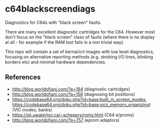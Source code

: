 # c64blackscreendiags
Diagnostics for C64s with "black screen" faults.

There are many excellent diagnostic cartridges for the C64.  However most don't focus on the "black screen" class of faults (where there is no display at all - for example if the RAM test fails in a non trivial way).

This repo will contain a set of kernal/crt images with low level diagnostics, focusing on alternative reporting methods (e.g. strobing I/O lines, blinking borders etc) and minimal hardware dependencies.

References
----------

* http://blog.worldofjani.com/?p=164 (diagnostic cartridges)
* http://blog.worldofjani.com/?p=158 (diagnosing bit positions)
* https://codebase64.org/doku.php?id=base:built_in_screen_modes, https://codebase64.org/doku.php?id=base:vicii_memory_organizing) (VIC modes, banks)
* https://ist.uwaterloo.ca/~schepers/roms.html (C64 e/proms)
* http://blog.worldofjani.com/?p=757 (eprom adaptors)

